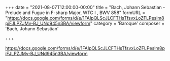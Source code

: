+++
date = "2021-08-07T12:00:00-00:00"
title = "Bach, Johann Sebastian - Prelude and Fugue in  F-sharp Major, WTC I , BWV 858"
formURL = "https://docs.google.com/forms/d/e/1FAIpQLScJLCFTHsTfsvxLoZFLPeslm8piFJLPZJMv-BJ_UNd945n3BA/viewform"
category = 'Baroque'
composer = 'Bach, Johann Sebastian'

+++

https://docs.google.com/forms/d/e/1FAIpQLScJLCFTHsTfsvxLoZFLPeslm8piFJLPZJMv-BJ_UNd945n3BA/viewform
